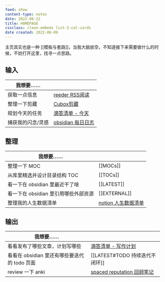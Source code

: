 ```yaml
---
feed: show
content-type: notes
date: 2022-06-22
title: HOMEPAGE
cssclass: clean-embeds list-2-col-cards
date created: 2022-06-09
---
```


主页其实也是一种 [[模板与套路]]，当我大脑放空，不知道接下来需要做什么的时候，不妨打开这里，找寻一点思路。

## 输入

| 我想要……             |                                                                                           |
| -------------------- | ----------------------------------------------------------------------------------------- |
| 获取一点信息         | [reeder RSS阅读](reeder://)                                                                      |
| 整理一下剪藏    | [Cubox剪藏](cubox://)                                                                                  |
| 规划今天的任务       | [滴答清单 - 今天](ticktick://v1/show?smartlist=today)                                                                   |
| 捕获我的闪念/灵感    | [obsidian 每日日志](obsidian://advanced-uri?daily=true&mode=append) |

## 整理

| 我想要……                             |              |
| ------------------------------------ | ------------ |
| 整理一下 MOC                         | [[MOCs]]     |
| 从库里精选并设计目录结构 TOC         | [[TOCs]]     |
| 看一下在 obsidian 里最近干了啥       | [[LATEST]]   |
| 看一下在 obsidian 里引用哪些外部资源 | [[EXTERNAL]] |
| 整理我的人生数据清单 | [notion 人生数据清单](notion://)          |                                     |              |

## 输出

| 我想要……                                   |                                                         |
| ------------------------------------------ | ------------------------------------------------------- |
| 看看发布了哪些文章，计划写哪些             | [滴答清单 - 写作计划](ticktick://v1/show?list=写作笔记) |
| 看看在 obsidian 里还有哪些要迭代的 todo 页面 | [[LATEST#TODO 持续迭代不闭环]]                          |
| review 一下 anki                                 |   [spaced reputation 回顾笔记](obsidian://advanced-uri?vault=knowledge-garden&commandid=obsidian-spaced-repetition%253Asrs-note-review-open-note)                                                      |
